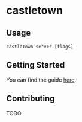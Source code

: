 # castletown

## Usage

```
castletown server [flags]
```

## Getting Started

You can find the guide [here](docs/getting-started.md).

## Contributing

TODO
